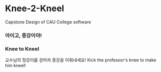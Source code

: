 # Knee-2-Kneel
Capstone Design of CAU College software
### 아이고, 종강이야!
### Knee to Kneel
교수님의 정강이를 걷어차 종강을 이뤄내세요!
Kick the professor's knee to make him kneel!

